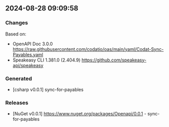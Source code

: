 

## 2024-08-28 09:09:58
### Changes
Based on:
- OpenAPI Doc 3.0.0 https://raw.githubusercontent.com/codatio/oas/main/yaml/Codat-Sync-Payables.yaml
- Speakeasy CLI 1.381.0 (2.404.9) https://github.com/speakeasy-api/speakeasy
### Generated
- [csharp v0.0.1] sync-for-payables
### Releases
- [NuGet v0.0.1] https://www.nuget.org/packages/Openapi/0.0.1 - sync-for-payables